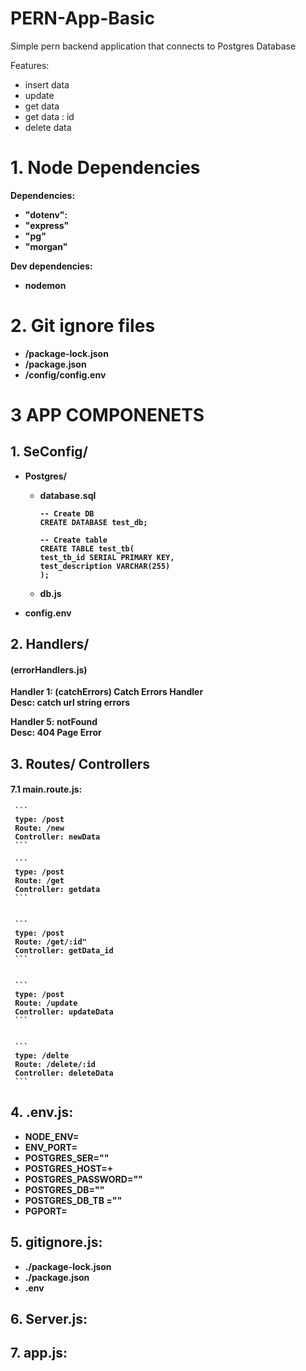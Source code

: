 # PERN-App-Basic
<p>
    Simple pern backend application that connects to Postgres Database
</p>

Features: <br>

+ insert data
+ update
+ get data
+ get data : id
+ delete data



# 1. Node Dependencies
<p>

<b>Dependencies:<b>

+ "dotenv":
+ "express"
+ "pg"
+ "morgan"

<b>Dev dependencies:<b> 

+ nodemon

</p>

# 2. Git ignore files 
+ /package-lock.json
+ /package.json
+ /config/config.env


# 3 APP COMPONENETS 

       
## 1. SeConfig/
+ Postgres/
  + database.sql <br>
    
     ```
     -- Create DB 
     CREATE DATABASE test_db;

     -- Create table 
     CREATE TABLE test_tb(
     test_tb_id SERIAL PRIMARY KEY,
     test_description VARCHAR(255)
     );
     ```
    
  + db.js

+ config.env

## 2. Handlers/
#### (errorHandlers.js)
    
Handler 1: (catchErrors) Catch Errors Handler <br>
Desc:  catch url string errors

Handler 5:  notFound <br>
Desc:   404 Page Error
   
## 3. Routes/ Controllers
#### 7.1 main.route.js:
    
     ```
     type: /post
     Route: /new
     Controller: newData
     ```
    
     ```
     type: /post
     Route: /get
     Controller: getdata
     ```
    
    
     ```
     type: /post
     Route: /get/:id"
     Controller: getData_id
     ```
    
    
     ```
     type: /post
     Route: /update
     Controller: updateData
     ```
    
    
     ```
     type: /delte
     Route: /delete/:id
     Controller: deleteData
     ```
    
    
## 4. .env.js:        
+  NODE_ENV=
+  ENV_PORT=
+  POSTGRES_SER=""
+  POSTGRES_HOST=+
+  POSTGRES_PASSWORD=""
+  POSTGRES_DB=""
+  POSTGRES_DB_TB =""
+  PGPORT= 

      
      
## 5. gitignore.js:
+ ./package-lock.json
+ ./package.json
+ .env
    
## 6. Server.js:
## 7. app.js:
